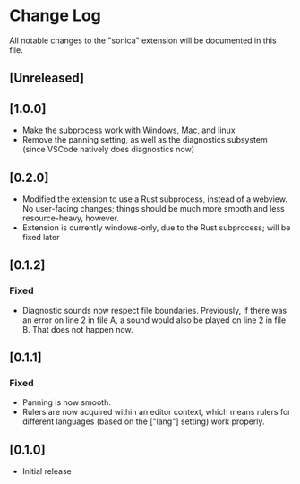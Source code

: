 # Change Log

All notable changes to the "sonica" extension will be documented in this file.

## [Unreleased]

## [1.0.0]
- Make the subprocess work with Windows, Mac, and linux
- Remove the panning setting, as well as the diagnostics subsystem (since VSCode natively does diagnostics now)

## [0.2.0]
- Modified the extension to use a Rust subprocess, instead of a webview. No user-facing changes; things should be much more smooth and less resource-heavy, however.
- Extension is currently windows-only, due to the Rust subprocess; will be fixed later

## [0.1.2]
### Fixed
- Diagnostic sounds now respect file boundaries. Previously, if there was an error on line 2 in file A, a sound would also be played on line 2 in file B. That does not happen now.

## [0.1.1]
### Fixed
- Panning is now smooth.
- Rulers are now acquired within an editor context, which means rulers for different languages (based on the ["lang"] setting) work properly.

## [0.1.0]
- Initial release

